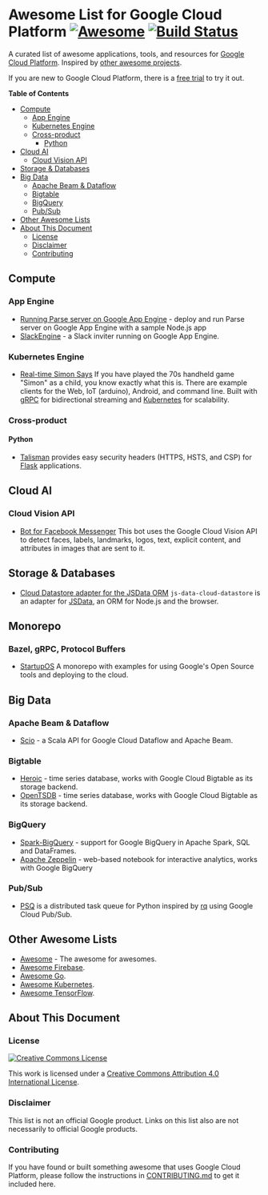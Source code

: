 # Awesome List for Google Cloud Platform [![Awesome](https://cdn.rawgit.com/sindresorhus/awesome/d7305f38d29fed78fa85652e3a63e154dd8e8829/media/badge.svg)](https://github.com/sindresorhus/awesome) [![Build Status](https://travis-ci.org/GoogleCloudPlatform/awesome-google-cloud.svg?branch=master)](https://travis-ci.org/GoogleCloudPlatform/awesome-google-cloud)

A curated list of awesome applications, tools, and resources for [Google
Cloud Platform](https://cloud.google.com).  Inspired by [other awesome
projects](https://github.com/sindresorhus/awesome).

If you are new to Google Cloud Platform, there is a [free
trial](https://cloud.google.com/free-trial/) to try it out.

<!-- START doctoc generated TOC please keep comment here to allow auto update -->
<!-- DON'T EDIT THIS SECTION, INSTEAD RE-RUN doctoc TO UPDATE -->
**Table of Contents**

- [Compute](#compute)
  - [App Engine](#app-engine)
  - [Kubernetes Engine](#kubernetes-engine)
  - [Cross-product](#cross-product)
    - [Python](#python)
- [Cloud AI](#cloud-ai)
  - [Cloud Vision API](#cloud-vision-api)
- [Storage & Databases](#storage--databases)
- [Big Data](#big-data)
  - [Apache Beam & Dataflow](#apache-beam--dataflow)
  - [Bigtable](#bigtable)
  - [BigQuery](#bigquery)
  - [Pub/Sub](#pubsub)
- [Other Awesome Lists](#other-awesome-lists)
- [About This Document](#about-this-document)
  - [License](#license)
  - [Disclaimer](#disclaimer)
  - [Contributing](#contributing)

<!-- END doctoc generated TOC please keep comment here to allow auto update -->

## Compute

### App Engine

- [Running Parse server on Google App
  Engine](https://cloud.google.com/nodejs/resources/frameworks/parse-server) -
  deploy and run Parse server on Google App Engine with a sample Node.js
  app
- [SlackEngine](https://github.com/thesandlord/SlackEngine) - a Slack inviter
  running on Google App Engine.

### Kubernetes Engine

- [Real-time Simon Says](https://github.com/grpc-ecosystem/grpc-simon-says) If
  you have played the 70s handheld game "Simon" as a child, you know exactly what this is.
  There are example clients for the Web, IoT (arduino), Android, and command line.
  Built with [gRPC](grpc.io) for bidirectional streaming and [Kubernetes](k8s.io) for scalability.

### Cross-product

#### Python

- [Talisman](https://github.com/GoogleCloudPlatform/flask-talisman) provides
  easy security headers (HTTPS, HSTS, and CSP) for
  [Flask](http://flask.pocoo.org/) applications.

## Cloud AI

### Cloud Vision API

- [Bot for Facebook Messenger](https://github.com/jshin49/fb-vision-bot) This
  bot uses the Google Cloud Vision API to detect faces, labels, landmarks, logos,
  text, explicit content, and attributes in images that are sent to it.

## Storage & Databases

- [Cloud Datastore adapter for the JSData
  ORM](https://github.com/GoogleCloudPlatform/js-data-cloud-datastore)
  `js-data-cloud-datastore` is an adapter for [JSData](http://www.js-data.io), an
  ORM for Node.js and the browser.

## Monorepo

### Bazel, gRPC, Protocol Buffers

- [StartupOS](https://github.com/google/startup-os) A monorepo with examples for using
  Google's Open Source tools and deploying to the cloud.

## Big Data

### Apache Beam & Dataflow

- [Scio](https://github.com/spotify/scio) - a Scala API for Google Cloud
  Dataflow and Apache Beam.

### Bigtable

- [Heroic](https://github.com/spotify/heroic) - time series database, works with
  Google Cloud Bigtable as its storage backend.
- [OpenTSDB](http://opentsdb.net/) - time series database, works with Google
  Cloud Bigtable as its storage backend.

### BigQuery

- [Spark-BigQuery](https://github.com/spotify/spark-bigquery) - support for
  Google BigQuery in Apache Spark, SQL and DataFrames.
- [Apache Zeppelin](http://zeppelin.apache.org/) - web-based notebook for
  interactive analytics, works with Google BigQuery

### Pub/Sub

- [PSQ](https://github.com/GoogleCloudPlatform/psq) is a distributed task queue for Python inspired by [rq](http://python-rq.org/) using Google Cloud Pub/Sub.


## Other Awesome Lists

- [Awesome](https://github.com/sindresorhus/awesome) - The awesome for awesomes.
- [Awesome Firebase](https://github.com/afonsopacifer/awesome-firebase).
- [Awesome Go](https://github.com/avelino/awesome-go).
- [Awesome Kubernetes](https://github.com/ramitsurana/awesome-kubernetes).
- [Awesome TensorFlow](https://github.com/jtoy/awesome-tensorflow).


## About This Document

### License

[![Creative Commons License](https://i.creativecommons.org/l/by/4.0/88x31.png)](https://creativecommons.org/licenses/by/4.0/)

This work is licensed under a [Creative Commons Attribution 4.0 International License](https://creativecommons.org/licenses/by/4.0/).


### Disclaimer

This list is not an official Google product.  Links on this list also are not
necessarily to official Google products.


### Contributing

If you have found or built something awesome that uses Google Cloud
Platform, please follow the instructions in [CONTRIBUTING.md](CONTRIBUTING.md)
to get it included here.
